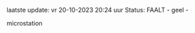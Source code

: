 laatste update: 
vr 20-10-2023 20:24   uur 
Status: FAALT - geel - 
<div class="service Y">microstation</div>